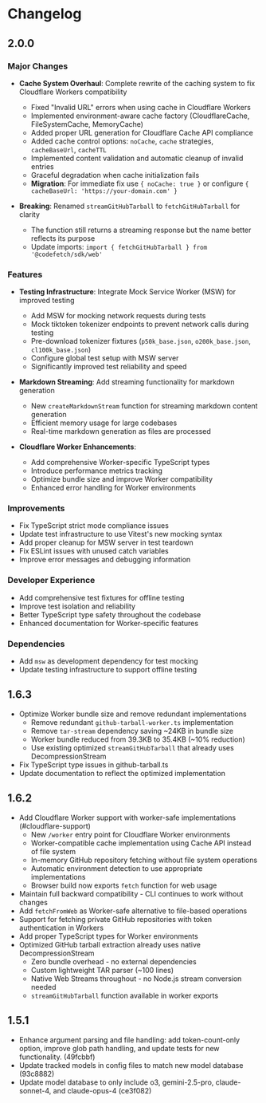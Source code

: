 # Changelog

## 2.0.0

### Major Changes

- **Cache System Overhaul**: Complete rewrite of the caching system to fix Cloudflare Workers compatibility
  - Fixed "Invalid URL" errors when using cache in Cloudflare Workers
  - Implemented environment-aware cache factory (CloudflareCache, FileSystemCache, MemoryCache)
  - Added proper URL generation for Cloudflare Cache API compliance
  - Added cache control options: `noCache`, `cache` strategies, `cacheBaseUrl`, `cacheTTL`
  - Implemented content validation and automatic cleanup of invalid entries
  - Graceful degradation when cache initialization fails
  - **Migration**: For immediate fix use `{ noCache: true }` or configure `{ cacheBaseUrl: 'https://your-domain.com' }`

- **Breaking**: Renamed `streamGitHubTarball` to `fetchGitHubTarball` for clarity
  - The function still returns a streaming response but the name better reflects its purpose
  - Update imports: `import { fetchGitHubTarball } from '@codefetch/sdk/web'`

### Features

- **Testing Infrastructure**: Integrate Mock Service Worker (MSW) for improved testing
  - Add MSW for mocking network requests during tests
  - Mock tiktoken tokenizer endpoints to prevent network calls during testing
  - Pre-download tokenizer fixtures (`p50k_base.json`, `o200k_base.json`, `cl100k_base.json`)
  - Configure global test setup with MSW server
  - Significantly improved test reliability and speed

- **Markdown Streaming**: Add streaming functionality for markdown generation
  - New `createMarkdownStream` function for streaming markdown content generation
  - Efficient memory usage for large codebases
  - Real-time markdown generation as files are processed

- **Cloudflare Worker Enhancements**: 
  - Add comprehensive Worker-specific TypeScript types
  - Introduce performance metrics tracking
  - Optimize bundle size and improve Worker compatibility
  - Enhanced error handling for Worker environments

### Improvements

- Fix TypeScript strict mode compliance issues
- Update test infrastructure to use Vitest's new mocking syntax
- Add proper cleanup for MSW server in test teardown
- Fix ESLint issues with unused catch variables
- Improve error messages and debugging information

### Developer Experience

- Add comprehensive test fixtures for offline testing
- Improve test isolation and reliability
- Better TypeScript type safety throughout the codebase
- Enhanced documentation for Worker-specific features

### Dependencies

- Add `msw` as development dependency for test mocking
- Update testing infrastructure to support offline testing

## 1.6.3

- Optimize Worker bundle size and remove redundant implementations
  - Remove redundant `github-tarball-worker.ts` implementation
  - Remove `tar-stream` dependency saving ~24KB in bundle size
  - Worker bundle reduced from 39.3KB to 35.4KB (~10% reduction)
  - Use existing optimized `streamGitHubTarball` that already uses DecompressionStream
- Fix TypeScript type issues in github-tarball.ts
- Update documentation to reflect the optimized implementation

## 1.6.2

- Add Cloudflare Worker support with worker-safe implementations (#cloudflare-support)
  - New `/worker` entry point for Cloudflare Worker environments
  - Worker-compatible cache implementation using Cache API instead of file system
  - In-memory GitHub repository fetching without file system operations
  - Automatic environment detection to use appropriate implementations
  - Browser build now exports `fetch` function for web usage
- Maintain full backward compatibility - CLI continues to work without changes
- Add `fetchFromWeb` as Worker-safe alternative to file-based operations
- Support for fetching private GitHub repositories with token authentication in Workers
- Add proper TypeScript types for Worker environments
- Optimized GitHub tarball extraction already uses native DecompressionStream
  - Zero bundle overhead - no external dependencies
  - Custom lightweight TAR parser (~100 lines)
  - Native Web Streams throughout - no Node.js stream conversion needed
  - `streamGitHubTarball` function available in worker exports

## 1.5.1

- Enhance argument parsing and file handling: add token-count-only option, improve glob path handling, and update tests for new functionality. (49fcbbf)
- Update tracked models in config files to match new model database (93c8882)
- Update model database to only include o3, gemini-2.5-pro, claude-sonnet-4, and claude-opus-4 (ce3f082) 
